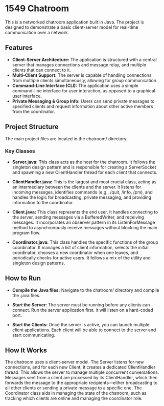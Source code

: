 # 1549 Chatroom
This is a networked chatroom application built in Java. The project is designed to demonstrate a basic client-server model for real-time communication over a network.

## Features
* **Client-Server Architecture:** The application is structured with a central server that manages connections and message relay, and multiple clients that can connect to it.
* **Multi-Client Support:** The server is capable of handling connections from multiple clients simultaneously, allowing for group communication.
* **Command-Line Interface (CLI):** The application uses a simple command-line interface for user interaction, as opposed to a graphical user interface.
* **Private Messaging & Group Info:** Users can send private messages to specified clients and request information about other active members from the coordinator.

## Project Structure
The main project files are located in the chatroom/ directory.

### Key Classes
* **Server.java:** This class acts as the host for the chatroom. It follows the singleton design pattern and is responsible for creating a ServerSocket and spawning a new ClientHandler thread for each client that connects.

* **ClientHandler.java:** This is the largest and most crucial class, acting as an intermediary between the clients and the server. It listens for incoming messages, identifies commands (e.g., /quit, /info, /pm), and handles the logic for broadcasting, private messaging, and providing information to the coordinator.

* **Client.java:** This class represents the end user. It handles connecting to the server, sending messages via a BufferedWriter, and receiving messages. It incorporates an observer pattern in its ListenForMessage method to asynchronously receive messages without blocking the main program flow.

* **Coordinator.java:** This class handles the specific functions of the group coordinator. It manages a list of client information, selects the initial coordinator, chooses a new coordinator when one leaves, and periodically checks for active users. It follows a mix of the utility and singleton design patterns.

## How to Run
* **Compile the Java files:** Navigate to the chatroom/ directory and compile the .java files.

* **Start the Server:** The server must be running before any clients can connect. Run the server application first. It will listen on a hard-coded port.

* **Start the Clients:** Once the server is active, you can launch multiple client applications. Each client will be able to connect to the server and start communicating.

## How It Works
The chatroom uses a client-server model. The Server listens for new connections, and for each new Client, it creates a dedicated ClientHandler thread. This allows the server to manage multiple concurrent conversations. Messages sent from a client are processed by its ClientHandler, which then forwards the message to the appropriate recipients—either broadcasting to all other clients or sending a private message to a specific one. The Coordinator class aids in managing the state of the chatroom, such as tracking which clients are online and managing the coordinator role.
